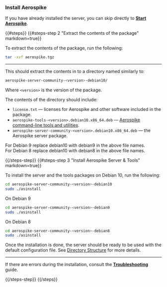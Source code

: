 <a name="install"></a>
### Install Aerospike
If you have already installed the server, you can skip directly to **[Start Aerospike](#run)**.

{{#steps}}
{{#steps-step 2 "Extract the contents of the package" markdown=true}}

To extract the contents of the package, run the following:

```bash
tar -xvf aerospike.tgz
```

---

This should extract the contents in to a directory named similarly to:

```bash
aerospike-server-community-<version>-debian10/
```

Where `<version>` is the version of the package.

The contents of the directory should include:

- `license.txt` — licenses for Aerospike and other software included in the package.
- `aerospike-tools-<version>.debian10.x86_64.deb` — [Aerospike command-line tools and utilities](/docs/tools).
- `aerospike-server-community-<version>.debian10.x86_64.deb` — the Aerospike server package.

For Debian 9 replace debian10 with debian9 in the above file names.<br>
For Debian 8 replace debian10 with debian8 in the above file names.


{{/steps-step}}
{{#steps-step 3 "Install Aerospike Server & Tools" markdown=true}}

To install the server and the tools packages on Debian 10, run the following:

```bash
cd aerospike-server-community-<version>-debian10
sudo ./asinstall
```

On Debian 9

```bash
cd aerospike-server-community-<version>-debian9
sudo ./asinstall
```

On Debian 8

```bash
cd aerospike-server-community-<version>-debian8
sudo ./asinstall
```

Once the installation is done, the server should be ready to be used with the default configuration file.
See [Directory Structure](/docs/operations/manage/aerospike/directory_structure.html)
for more details.

---

If there are errors during the installation, consult the **[Troubleshooting]({{book.baseurl}}/operations/troubleshoot/install)** guide.

{{/steps-step}}
{{/steps}}
